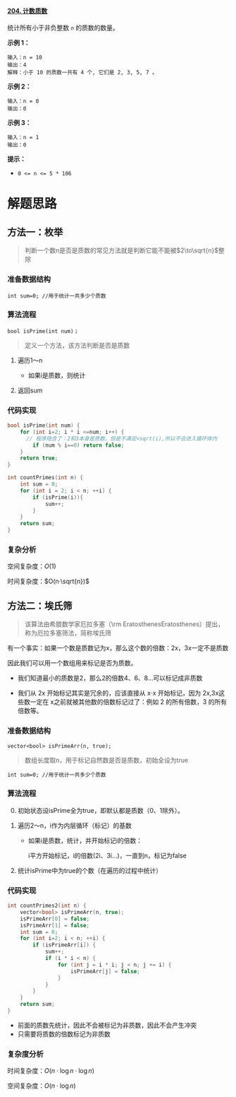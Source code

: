 #### [204. 计数质数](https://leetcode-cn.com/problems/count-primes/)

统计所有小于非负整数 *`n`* 的质数的数量。

 

**示例 1：**

```
输入：n = 10
输出：4
解释：小于 10 的质数一共有 4 个, 它们是 2, 3, 5, 7 。
```

**示例 2：**

```
输入：n = 0
输出：0
```

**示例 3：**

```
输入：n = 1
输出：0
```

 

**提示：**

- `0 <= n <= 5 * 106`

# 解题思路

## 方法一：枚举

> 判断一个数n是否是质数的常见方法就是判断它能不能被$2\to\sqrt{n}$整除

### 准备数据结构

`int sum=0; //用于统计一共多少个质数`

### 算法流程

`bool isPrime(int num)；`

> 定义一个方法，该方法判断是否是质数

1. 遍历1～n
   - 如果i是质数，则统计

2. 返回sum

### 代码实现

```c++
bool isPrime(int num) {
    for (int i=2; i * i <=num; i++) {
      // 程序隐含了：2和3本身是质数，但是不满足<sqrt(i),所以不会进入循环体内
        if (num % i==0) return false;
    }
    return true;
}

int countPrimes(int n) {
    int sum = 0;
    for (int i = 2; i < n; ++i) {
        if (isPrime(i)){
            sum++;
        }
    }
    return sum;
}
```

### 复杂分析

空间复杂度：$O(1)$

时间复杂度：$O(n·\sqrt{n})$



## 方法二：埃氏筛

> 该算法由希腊数学家厄拉多塞（\rm EratosthenesEratosthenes）提出，称为厄拉多塞筛法，简称埃氏筛

有一个事实：如果一个数是质数记为x，那么这个数的倍数：2x，3x一定不是质数

因此我们可以用一个数组用来标记是否为质数。

- 我们知道最小的质数是2，那么2的倍数4、6、8...可以标记成非质数

- 我们从 2x 开始标记其实是冗余的，应该直接从 x⋅x 开始标记，因为 2x,3x这些数一定在 x之前就被其他数的倍数标记过了：例如 2 的所有倍数，3 的所有倍数等。

### 准备数据结构

`vector<bool> isPrimeArr(n, true); `

> 数组长度取n，用于标记自然数是否是质数，初始全设为true

`int sum=0; //用于统计一共多少个质数`

### 算法流程

0. 初始状态设isPrime全为true，即默认都是质数（0、1除外）。

1. 遍历2～n，i作为内层循环（标记）的基数

   - 如果i是质数，统计，并开始标记i的倍数：

     i平方开始标记，i的倍数(2i、3i...)，一直到n，标记为false

2. 统计isPrime中为true的个数（在遍历的过程中统计）

### 代码实现

```C++
int countPrimes2(int n) {
    vector<bool> isPrimeArr(n, true);
    isPrimeArr[0] = false;
    isPrimeArr[1] = false;
    int sum = 0;
    for (int i=2; i < n; ++i) {
        if (isPrimeArr[i]) {
            sum++;
            if (i * i < n) {
                for (int j = i * i; j < n; j += i) {
                    isPrimeArr[j] = false;
                }
            }
        }
    }
    return sum;
}
```

- 前面的质数先统计，因此不会被标记为非质数，因此不会产生冲突
- 只需要将质数的倍数标记为非质数

### 复杂度分析

时间复杂度：$O(n·\log{n}·\log{n})$

空间复杂度：$O(n·\log{n})$

